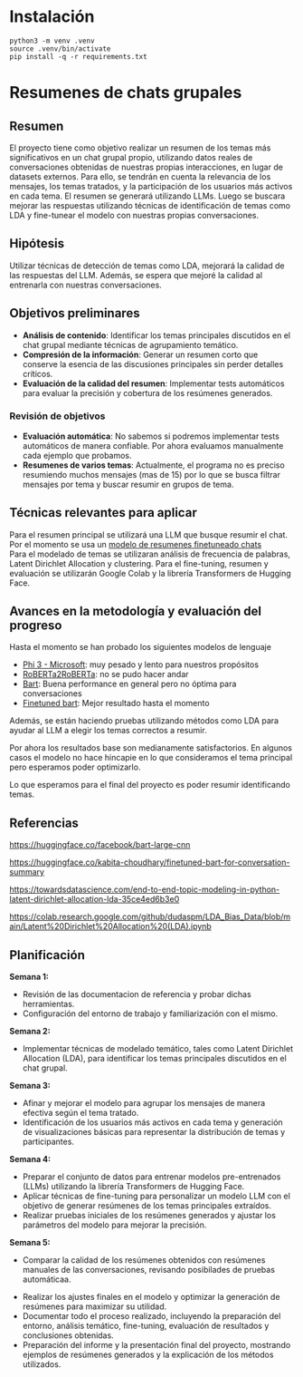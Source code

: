 # Instalación

`python3 -m venv .venv`  
`source .venv/bin/activate`  
`pip install -q -r requirements.txt`  


# Resumenes de chats grupales

## Resumen

El proyecto tiene como objetivo realizar un resumen de los temas más significativos en un chat grupal propio, utilizando datos reales de conversaciones obtenidas de nuestras propias interacciones, en lugar de datasets externos. Para ello, se tendrán en cuenta la relevancia de los mensajes, los temas tratados, y la participación de los usuarios más activos en cada tema. El resumen se generará utilizando LLMs. Luego se buscara mejorar las respuestas utilizando técnicas de identificación de temas como LDA y fine-tunear el modelo con nuestras propias conversaciones.

## Hipótesis

<!-- El uso de modelos de LLM combinados con técnicas de detección de temas permite generar resúmenes comprensibles de chats grupales, capturando los temas principales, preservando las aportaciones más relevantes de la conversación -->

Utilizar técnicas de detección de temas como LDA, mejorará la calidad de las respuestas del LLM. Además, se espera que mejoré la calidad al entrenarla con nuestras conversaciones.  


## Objetivos preliminares

- **Análisis de contenido**: Identificar los temas principales discutidos en el chat grupal mediante técnicas de agrupamiento temático.
- **Compresión de la información**: Generar un resumen corto que conserve la esencia de las discusiones principales sin perder detalles críticos.
- **Evaluación de la calidad del resumen**: Implementar tests automáticos para evaluar la precisión y cobertura de los resúmenes generados.

### Revisión de objetivos
- **Evaluación automática**: No sabemos si podremos implementar tests automáticos de manera confiable. Por ahora evaluamos manualmente cada ejemplo que probamos.  
- **Resumenes de varios temas**: Actualmente, el programa no es preciso resumiendo muchos mensajes (mas de 15) por lo que se busca filtrar mensajes por tema y buscar resumir en grupos de tema. 


## Técnicas relevantes para aplicar
Para el resumen principal se utilizará una LLM que busque resumir el chat. Por el momento se usa un [modelo de resumenes finetuneado chats](https://huggingface.co/kabita-choudhary/finetuned-bart-for-conversation-summary)  
Para el modelado de temas se utilizaran análisis de frecuencia de palabras, Latent Dirichlet Allocation y clustering.
Para el fine-tuning, resumen y evaluación se utilizarán Google Colab y la librería Transformers de Hugging Face.

## Avances en la metodología y evaluación del progreso
Hasta el momento se han probado los siguientes modelos de lenguaje
- [Phi 3 - Microsoft](https://huggingface.co/microsoft/Phi-3-medium-128k-instruct): muy pesado y lento para nuestros propósitos
- [RoBERTa2RoBERTa](https://huggingface.co/Narrativa/bsc_roberta2roberta_shared-spanish-finetuned-mlsum-summarization): no se pudo hacer andar
- [Bart](https://huggingface.co/facebook/bart-large-cnn?): Buena performance en general pero no óptima para conversaciones
- [Finetuned bart](https://huggingface.co/kabita-choudhary/finetuned-bart-for-conversation-summary): Mejor resultado hasta el momento

Además, se están haciendo pruebas utilizando métodos como LDA para ayudar al LLM a elegir los temas correctos a resumir.

Por ahora los resultados base son medianamente satisfactorios. En algunos casos el modelo no hace hincapie en lo que consideramos el tema principal pero esperamos poder optimizarlo.  

Lo que esperamos para el final del proyecto es poder resumir identificando temas.  
## Referencias
https://huggingface.co/facebook/bart-large-cnn

https://huggingface.co/kabita-choudhary/finetuned-bart-for-conversation-summary

https://towardsdatascience.com/end-to-end-topic-modeling-in-python-latent-dirichlet-allocation-lda-35ce4ed6b3e0

https://colab.research.google.com/github/dudaspm/LDA_Bias_Data/blob/main/Latent%20Dirichlet%20Allocation%20(LDA).ipynb


## Planificación

**Semana 1:** 
- Revisión de las documentacion de referencia y probar dichas herramientas. 
- Configuración del entorno de trabajo y familiarización con el mismo.
<!-- - Carga de Datasets, modificación de los datos para mejorar su utilidad en el contexto del trabajo y procesamiento de datos. -->

**Semana 2:** 
- Implementar técnicas de modelado temático, tales como Latent Dirichlet Allocation (LDA), para identificar los temas principales discutidos en el chat grupal.


**Semana 3:**
- Afinar y mejorar el modelo para agrupar los mensajes de manera efectiva según el tema tratado.
- Identificación de los usuarios más activos en cada tema y generación de visualizaciones básicas para representar la distribución de temas y participantes.

**Semana 4:** 
- Preparar el conjunto de datos para entrenar modelos pre-entrenados (LLMs) utilizando la librería Transformers de Hugging Face.
- Aplicar técnicas de fine-tuning para personalizar un modelo LLM con el objetivo de generar resúmenes de los temas principales extraídos.
- Realizar pruebas iniciales de los resúmenes generados y ajustar los parámetros del modelo para mejorar la precisión.

**Semana 5:** 
<!-- - Implementar tests automáticos para evaluar la precisión y la cobertura de los resúmenes generados. -->
- Comparar la calidad de los resúmenes obtenidos con resúmenes manuales de las conversaciones, revisando posibilades de pruebas automáticaa.
<!-- - Refinar los modelos y evaluar la coherencia y relevancia de los resúmenes en función de los temas y usuarios más destacados. -->
- Realizar los ajustes finales en el modelo y optimizar la generación de resúmenes para maximizar su utilidad.
- Documentar todo el proceso realizado, incluyendo la preparación del entorno, análisis temático, fine-tuning, evaluación de resultados y conclusiones obtenidas.
- Preparación del informe y la presentación final del proyecto, mostrando ejemplos de resúmenes generados y la explicación de los métodos utilizados.
